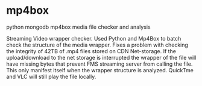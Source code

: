 mp4box
======

python mongodb mp4box media file checker and analysis

Streaming Video wrapper checker. Used Python and Mp4Box to batch check the structure of the media wrapper. Fixes a problem with checking the integrity of 42TB of .mp4 files stored on CDN Net-storage. If the upload/download to the net storage is interrupted the wrapper of the file will have missing bytes that prevent FMS streaming server from calling the file. This only manifest itself when the wrapper structure is analyzed. QuickTme and VLC will still play the file locally. 
